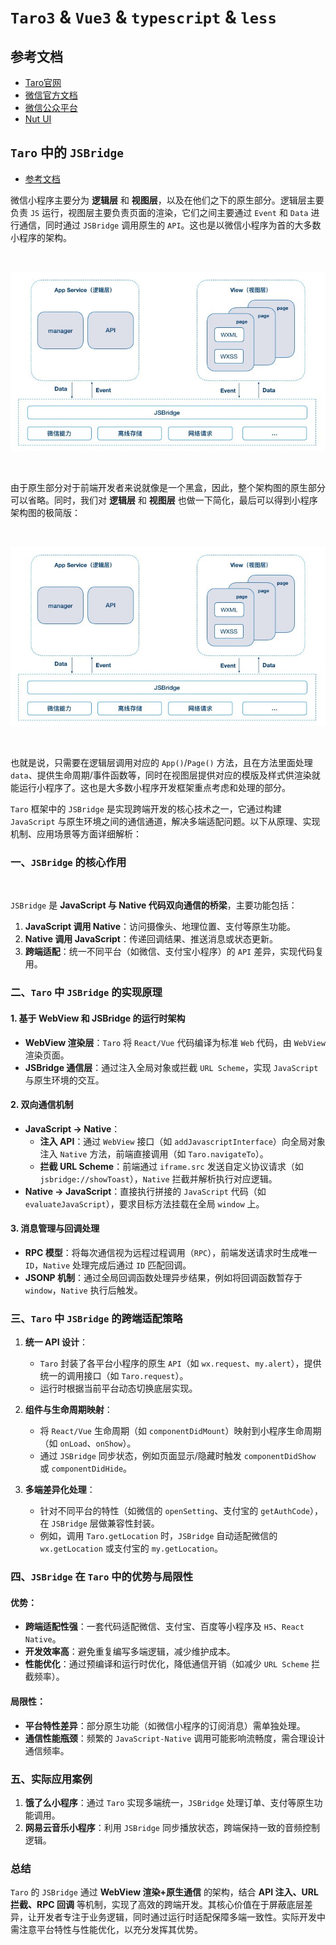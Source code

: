 # `Taro3` & `Vue3` & `typescript` & `less`

<BackTop />

## 参考文档

- [Taro官网](https://taro.zone/)
- [微信官方文档](https://developers.weixin.qq.com/miniprogram/dev/framework/)
- [微信公众平台](https://mp.weixin.qq.com/)
- [Nut UI](https://nutui.jd.com/taro/vue/4x/#/zh-CN/guide/start)

## `Taro` 中的 `JSBridge`

- [参考文档](https://docs.taro.zone/blog/2020-01-02-gmtc#%E5%B0%8F%E7%A8%8B%E5%BA%8F%E8%B7%A8%E6%A1%86%E6%9E%B6%E5%BC%80%E5%8F%91%E7%9A%84%E6%8E%A2%E7%B4%A2)

微信小程序主要分为 **逻辑层** 和 **视图层**，以及在他们之下的原生部分。逻辑层主要负责 `JS` 运行，视图层主要负责页面的渲染，它们之间主要通过 `Event` 和 `Data` 进行通信，同时通过 `JSBridge` 调用原生的 `API`。这也是以微信小程序为首的大多数小程序的架构。

<br/>

![alt text](6f1ce9685dbcb7a8.jpg)

<br/>

由于原生部分对于前端开发者来说就像是一个黑盒，因此，整个架构图的原生部分可以省略。同时，我们对 **逻辑层** 和 **视图层** 也做一下简化，最后可以得到小程序架构图的极简版：

<br/>

![alt text](6f1ce9685dbcb7a8-1.jpg)

<br/>

也就是说，只需要在逻辑层调用对应的 `App()`/`Page()` 方法，且在方法里面处理 `data`、提供生命周期/事件函数等，同时在视图层提供对应的模版及样式供渲染就能运行小程序了。这也是大多数小程序开发框架重点考虑和处理的部分。

`Taro` 框架中的 `JSBridge` 是实现跨端开发的核心技术之一，它通过构建 `JavaScript` 与原生环境之间的通信通道，解决多端适配问题。以下从原理、实现机制、应用场景等方面详细解析：

### 一、`JSBridge` 的核心作用

<br/>

`JSBridge` 是 **JavaScript 与 Native 代码双向通信的桥梁**，主要功能包括：

1. **JavaScript 调用 Native**：访问摄像头、地理位置、支付等原生功能。
2. **Native 调用 JavaScript**：传递回调结果、推送消息或状态更新。
3. **跨端适配**：统一不同平台（如微信、支付宝小程序）的 `API` 差异，实现代码复用。

### 二、`Taro` 中 `JSBridge` 的实现原理

#### 1. **基于 WebView 和 JSBridge 的运行时架构**

- **WebView 渲染层**：`Taro` 将 `React/Vue` 代码编译为标准 `Web` 代码，由 `WebView` 渲染页面。
- **JSBridge 通信层**：通过注入全局对象或拦截 `URL Scheme`，实现 `JavaScript` 与原生环境的交互。

#### 2. **双向通信机制**

- **JavaScript → Native**：
  - **注入 API**：通过 `WebView` 接口（如 `addJavascriptInterface`）向全局对象注入 `Native` 方法，前端直接调用（如 `Taro.navigateTo`）。
  - **拦截 URL Scheme**：前端通过 `iframe.src` 发送自定义协议请求（如 `jsbridge://showToast`），`Native` 拦截并解析执行对应逻辑。
- **Native → JavaScript**：直接执行拼接的 `JavaScript` 代码（如 `evaluateJavaScript`），要求目标方法挂载在全局 `window` 上。

#### 3. **消息管理与回调处理**

- **RPC 模型**：将每次通信视为远程过程调用（`RPC`），前端发送请求时生成唯一 `ID`，`Native` 处理完成后通过 `ID` 匹配回调。
- **JSONP 机制**：通过全局回调函数处理异步结果，例如将回调函数暂存于 `window`，`Native` 执行后触发。

### 三、`Taro` 中 `JSBridge` 的跨端适配策略

1. **统一 API 设计**：
   - `Taro` 封装了各平台小程序的原生 `API`（如 `wx.request`、`my.alert`），提供统一的调用接口（如 `Taro.request`）。
   - 运行时根据当前平台动态切换底层实现。

2. **组件与生命周期映射**：
   - 将 `React/Vue` 生命周期（如 `componentDidMount`）映射到小程序生命周期（如 `onLoad`、`onShow`）。
   - 通过 `JSBridge` 同步状态，例如页面显示/隐藏时触发 `componentDidShow` 或 `componentDidHide`。

3. **多端差异化处理**：
   - 针对不同平台的特性（如微信的 `openSetting`、支付宝的 `getAuthCode`），在 `JSBridge` 层做兼容性封装。
   - 例如，调用 `Taro.getLocation` 时，`JSBridge` 自动适配微信的 `wx.getLocation` 或支付宝的 `my.getLocation`。

### 四、`JSBridge` 在 `Taro` 中的优势与局限性

#### **优势**：

- **跨端适配性强**：一套代码适配微信、支付宝、百度等小程序及 `H5`、`React Native`。
- **开发效率高**：避免重复编写多端逻辑，减少维护成本。
- **性能优化**：通过预编译和运行时优化，降低通信开销（如减少 `URL Scheme` 拦截频率）。

#### **局限性**：

- **平台特性差异**：部分原生功能（如微信小程序的订阅消息）需单独处理。
- **通信性能瓶颈**：频繁的 `JavaScript-Native` 调用可能影响流畅度，需合理设计通信频率。

### 五、实际应用案例

1. **饿了么小程序**：通过 `Taro` 实现多端统一，`JSBridge` 处理订单、支付等原生功能调用。
2. **网易云音乐小程序**：利用 `JSBridge` 同步播放状态，跨端保持一致的音频控制逻辑。

### 总结

`Taro` 的 `JSBridge` 通过 **WebView 渲染+原生通信** 的架构，结合 **API 注入、URL 拦截、RPC 回调** 等机制，实现了高效的跨端开发。其核心价值在于屏蔽底层差异，让开发者专注于业务逻辑，同时通过运行时适配保障多端一致性。实际开发中需注意平台特性与性能优化，以充分发挥其优势。
